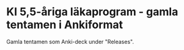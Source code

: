 # KI 5,5-åriga läkaprogram - gamla tentamen i Ankiformat

Gamla tentamen som Anki-deck under "Releases".
